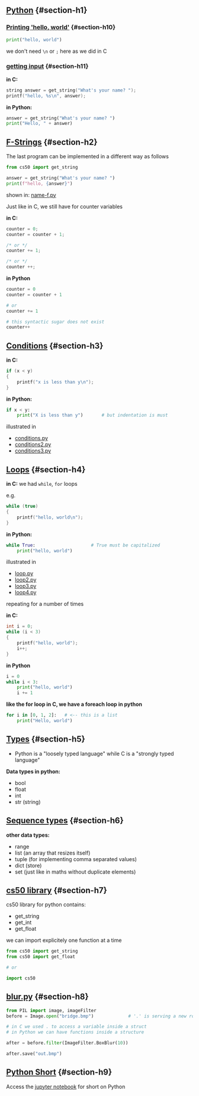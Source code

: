 ## [Python](#section-h1) {#section-h1}

### [Printing 'hello, world'](#section-h10) {#section-h10}
```python
print("hello, world")
```
we don't need ```\n``` or ```;``` here as we did in C

### [getting input](#section-h11) {#section-h11}

**in C:**
```C
string answer = get_string("What's your name? ");
printf("hello, %s\n", answer);
```

**in Python:**
```python
answer = get_string("What's your name? ")
print("Hello, " + answer)
```

## [F-Strings](#section-h2) {#section-h2}

The last program can be implemented in a different way as follows

```python
from cs50 import get_string

answer = get_string("What's your name? ")
print(f"hello, {answer}")
```

shown in: [name-f.py](name-f.py)


Just like in C, we still have for counter variables

**in C:**
```C
counter = 0;
counter = counter + 1;

/* or */
counter += 1;

/* or */
counter ++;
```

**in Python**
```python
counter = 0
counter = counter + 1

# or 
counter += 1

# this syntactic sugar does not exist
counter++
```
## [Conditions](#section-h3) {#section-h3}

**in C:**
```C
if (x < y)
{
    printf("x is less than y\n");
}
```

**in Python:**
```python
if x < y:
    print("X is less than y")       # but indentation is must
```
illustrated in 
- [conditions.py](conditions.py)
- [conditions2.py](conditions2.py)
- [conditions3.py](conditions3.py)


## [Loops](#section-h4) {#section-h4}

**in C:**
we had ```while```, ```for``` loops

e.g. 
```C
while (true)
{
    printf("hello, world\n");
}
```

**in Python:**
```python
while True:                     # True must be capitalized
    print("hello, world")
```
illustrated in 
- [loop.py](loop.py)
- [loop2.py](loop2.py)
- [loop3.py](loop3.py)
- [loop4.py](loop4.py)

repeating for a number of times

**in C:**
```C
int i = 0;
while (i < 3)
{
    printf("hello, world");
    i++;
}
```

**in Python**
```python
i = 0
while i < 3:
    print("hello, world")
    i += 1
```

**like the for loop in C, we have a foreach loop in python**
```python
for i in [0, 1, 2]:   # <-- this is a list
    print("Hello, world")
```

## [Types](#section-h5) {#section-h5}

- Python is a "loosely typed language" while C is a "strongly typed language"

**Data types in python:**
- bool
- float
- int
- str (string)


## [Sequence types](#section-h6) {#section-h6}

**other data types:**
- range
- list (an array that resizes itself)
- tuple (for implementing comma separated values)
- dict (store) 
- set (just like in maths without duplicate elements)


## [cs50 library](#section-h7) {#section-h7}

cs50 library for python contains:
- get_string
- get_int
- get_float

we can import explicitely one function at a time
```python
from cs50 import get_string
from cs50 import get_float

# or

import cs50
```

## [blur.py](#section-h8) {#section-h8}

```python
from PIL import image, imageFilter
before = Image.open("bridge.bmp")             # '.' is serving a new role here

# in C we used . to access a variable inside a struct
# in Python we can have functions inside a structure

after = before.filter(ImageFilter.BoxBlur(10))

after.save("out.bmp")
```

## [Python Short](#section-h9) {#section-h9}
Access the [jupyter notebook](Python_short.ipynb) for short on Python